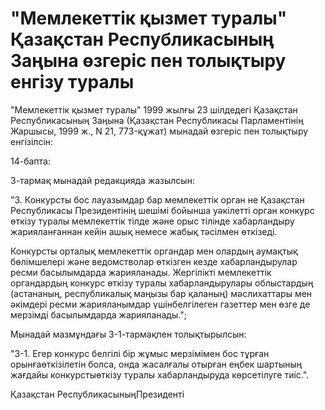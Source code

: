 # "Мемлекеттік қызмет туралы" Қазақстан Республикасының Заңына өзгеріс пен толықтыру енгізу туралы

"Мемлекеттік қызмет туралы" 1999 жылғы 23 шілдедегі Қазақстан Республикасының Заңына (Қазақстан Республикасы Парламентінің Жаршысы, 1999 ж., N 21, 773-құжат) мынадай өзгеріс пен толықтыру енгізілсін:

14-бапта:

3-тармақ мынадай редакцияда жазылсын:

"3. Конкурсты бос лауазымдар бар мемлекеттік орган не Қазақстан Республикасы Президентінің шешімі бойынша уәкілетті орган конкурс өткізу туралы мемлекеттік тілде және орыс тілінде хабарландыру жарияланғаннан кейін ашық немесе жабық тәсілмен өткізеді.

Конкурсты орталық мемлекеттік органдар мен олардың аумақтық бөлімшелері және ведомстволар өткізген кезде хабарландырулар ресми басылымдарда жарияланады. Жергілікті мемлекеттік органдардың конкурс өткізу туралы хабарландырулары облыстардың (астананың, республикалық маңызы бар қаланың) мәслихаттары мен әкімдері ресми жарияланымдар үшінбелгілеген газеттер мен өзге де мерзімді басылымдарда жарияланады.";

Мынадай мазмұндағы 3-1-тармақпен толықтырылсын:

"3-1. Егер конкурс белгілі бір жұмыс мерзімімен бос тұрған орынғаөткізілетін болса, онда жасалғалы отырған еңбек шартының жағдайы конкурстыөткізу туралы хабарландыруда көрсетілуге тиіс.".

Қазақстан РеспубликасыныңПрезиденті

